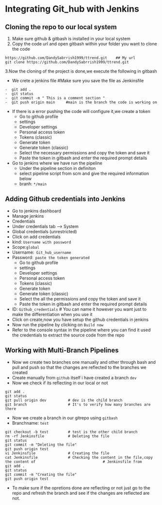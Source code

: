 # Integrating Git_hub with Jenkins

## Cloning the repo to our local system
1. Make sure github & gitbash is installed in your local system
2. Copy the code url and open gitbash within your folder you want to clone the code
   
```
https://github.com/DandySabrrish1999/ttrend.git    ## My url
git clone https://github.com/DandySabrrish1999/ttrend.git
```
3.Now the cloning of the project is done,we execute the following in gitbash
-  We crete a jenkins file      #Make sure you save the file as Jenkinsfile
```
-  git add .
-  git status
-  git commit -m " This is a comment section "
-  git push origin main     #main is the branch the code is working on
```
-  If there is a error pushing the code will configure it,we create a token
     - Go to github profile
     - settings
     - Developer settings
     - Personal access token
     - Tokens (classic)
     - Generate token
     - Generate token (classic)
     - Select the necessary permissions and copy the token and save it
     - Paste the token in gitbash and enter the required prompt details
- Go to jenkins where we have run the pipeline
     - Under the pipeline section in definiton
     - select pipeline script from scm and give the required information below
     - branh: ```*/main```
   

## Adding Github credentials into Jenkins

- Go to jenkins dashboard
- Manage jenkins
- Credentials
- Under credentials tab --> System
- Global credentials (unrestricted)
- Click on add credentials
- kind: ```Username with password```
- Scope:```global```
- Username:``` Git_hub_username```
- Password:``` paste the token generated```
    - Go to github profile
     - settings
     - Developer settings
     - Personal access token
     - Tokens (classic)
     - Generate token
     - Generate token (classic)
     - Select the all the permissions and copy the token and save it
     - Paste the token in gitbash and enter the required prompt details
- ID: ```Github_credentials```     # You can name it however you want just to make the differentiation when you use it
- Click on create,now you have setup the github credentials in jenkins
- Now run the pipeline by clicking on ```Build now```
- Refer to the console syntax in the pipeline where you can find it used the credentials to extract the source code from the repo

## Working with Multi-Branch Pipelines 
- Now we create two branches one manually and other through bash and pull and push so that the changes are reflected to the branches we created
- Create manually from ```github``` itself i have created a branch ``` dev ```
- Now we check if its reflecting in our local or not
```
git add .
git status
git pull origin dev          # dev is the child branch 
git branch                   # It's to verify how many branches are there

```
- Now we create a branch in our gitrepo using ```gitbash```
- Branchname: ```test```
```
git checkout -b test         # test is the other child branch
rm -rf Jenkinsfile           # Deleting the file
git status
git commit -m "Deleting the file"
git push origin test
vi Jenkinsfile               # Creating the file
cat Jenkinsfile              # Checking the content in the file,copy the content of                               # Jenkinsfile from 
git add .
git status
git commit -m "Creating the file"
git push origin test
```
- To make sure if the opretions done are reflecting or not just go to the repo and refresh the branch and see if the changes are reflected are not.

